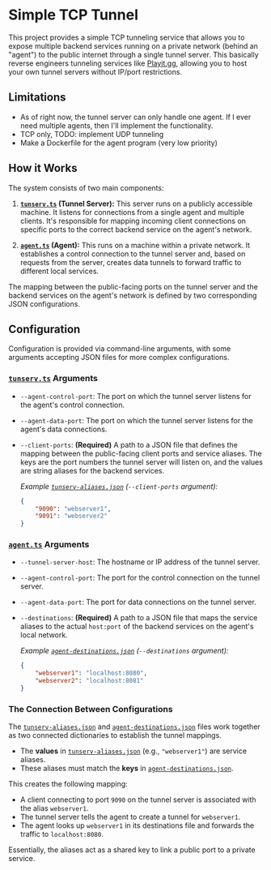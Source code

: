 # Simple TCP Tunnel
This project provides a simple TCP tunneling service that allows you to expose multiple backend services running on a private network (behind an "agent") to the public internet through a single tunnel server. This basically reverse engineers tunneling services like [Playit.gg](https://playit.gg), allowing you to host your own tunnel servers without IP/port restrictions.

## Limitations
- As of right now, the tunnel server can only handle one agent. If I ever need multiple agents, then I'll implement the functionality.
- TCP only, TODO: implement UDP tunneling
- Make a Dockerfile for the agent program (very low priority)

## How it Works
The system consists of two main components:

1.  **[`tunserv.ts`](src/tunserv.ts) (Tunnel Server):** This server runs on a publicly accessible machine. It listens for connections from a single agent and multiple clients. It's responsible for mapping incoming client connections on specific ports to the correct backend service on the agent's network.

2.  **[`agent.ts`](src/agent.ts) (Agent):** This runs on a machine within a private network. It establishes a control connection to the tunnel server and, based on requests from the server, creates data tunnels to forward traffic to different local services.

The mapping between the public-facing ports on the tunnel server and the backend services on the agent's network is defined by two corresponding JSON configurations.

## Configuration
Configuration is provided via command-line arguments, with some arguments accepting JSON files for more complex configurations.

### [`tunserv.ts`](src/tunserv.ts) Arguments
-   `--agent-control-port`: The port on which the tunnel server listens for the agent's control connection.
-   `--agent-data-port`: The port on which the tunnel server listens for the agent's data connections.
-   `--client-ports`: **(Required)** A path to a JSON file that defines the mapping between the public-facing client ports and service aliases. The keys are the port numbers the tunnel server will listen on, and the values are string aliases for the backend services.

    *Example [`tunserv-aliases.json`](example/tunserv-aliases.json) (`--client-ports` argument):*
    ```json
    {
        "9090": "webserver1",
        "9091": "webserver2"
    }
    ```

### [`agent.ts`](src/agent.ts) Arguments
-   `--tunnel-server-host`: The hostname or IP address of the tunnel server.
-   `--agent-control-port`: The port for the control connection on the tunnel server.
-   `--agent-data-port`: The port for data connections on the tunnel server.
-   `--destinations`: **(Required)** A path to a JSON file that maps the service aliases to the actual `host:port` of the backend services on the agent's local network.

    *Example [`agent-destinations.json`](example/agent-destinations.json) (`--destinations` argument):*
    ```json
    {
        "webserver1": "localhost:8080",
        "webserver2": "localhost:8081"
    }
    ```

### The Connection Between Configurations
The [`tunserv-aliases.json`](example/tunserv-aliases.json) and [`agent-destinations.json`](example/agent-destinations.json) files work together as two connected dictionaries to establish the tunnel mappings.

-   The **values** in [`tunserv-aliases.json`](example/tunserv-aliases.json) (e.g., `"webserver1"`) are service aliases.
-   These aliases must match the **keys** in [`agent-destinations.json`](example/agent-destinations.json).

This creates the following mapping:

-   A client connecting to port `9090` on the tunnel server is associated with the alias `webserver1`.
-   The tunnel server tells the agent to create a tunnel for `webserver1`.
-   The agent looks up `webserver1` in its destinations file and forwards the traffic to `localhost:8080`.

Essentially, the aliases act as a shared key to link a public port to a private service.
